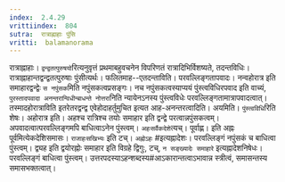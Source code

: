 ```yaml
---
index:  2.4.29
vrittiindex:  804
sutra:  रात्राह्नाहाः पुंसि
vritti:  balamanorama 
---
```


रात्राह्नाहाः। `द्वन्द्वतत्पुरुषयो`रित्यनुवृत्तं प्रथमाबहुवचनेन विपरिणतं रात्रादिभिर्विशष्यते, तदन्तविधिः। रात्राह्नाहान्तद्वन्द्वतत्पुरुषाः पुंसीत्यर्थः। फलितमाह--एतदन्ताविति। परवल्लिङ्गतापवादः। नन्वहोरात्र इति समाहारद्वन्द्वेः `स नपुंसक`मिति नपुंसकत्वप्रसङ्गः। नच नपुंसकत्वस्याप्ययं पुंस्त्वविधिरपवाद इति वाच्यं, `पुरस्तादपवादा अनन्तरान्विधीन्बाधन्ते नोत्तरा`निति न्यायेनऽनस्य पुंस्त्वविधेः परवल्लिङ्गतामात्रापवादत्वात्। तस्मादहोरात्राविति इतरेतरद्वन्द्व एवेहोदाहर्तुमुचित इत्यत आह-अनन्तरत्वादिति। अयमिति। `पुंस्त्वविधि`रिति शेषः। अहोरात्र इति। अहश्च रात्रिश्च तयोः समाहार इति द्वन्द्वे परत्वान्नपुंसकत्वम्। अपवादत्वात्परवल्लिङ्गमपि बाधित्वाऽनेन पुंस्त्वम्। `अहःसर्वैकदेशे`त्यच्। पूर्वाह्ण। इति अह्नः पूर्वमित्येकदेशिसमासः। `राजाहःसखिभ्यः` इति टच्। `अह्नोऽहः` #इत्यह्नादेशः। परवल्लिङ्गं नपुंसकं च बाधित्वा पुंस्त्वम्। द्व्यह इति द्वयोरह्नोः समाहार इति विग्रहे द्विगुः, टच्, `न सङ्ख्यादेः समाहारे` इत्यह्नादेशनिषेधः। परवल्लिङ्गं बाधित्वा पुंस्त्वम्। उत्तरपदस्याऽहन्शब्दस्य#आऽकारान्तत्वाऽभावान्न स्त्रीत्वं, समासन्तस्य समासभक्तत्वात्। 


